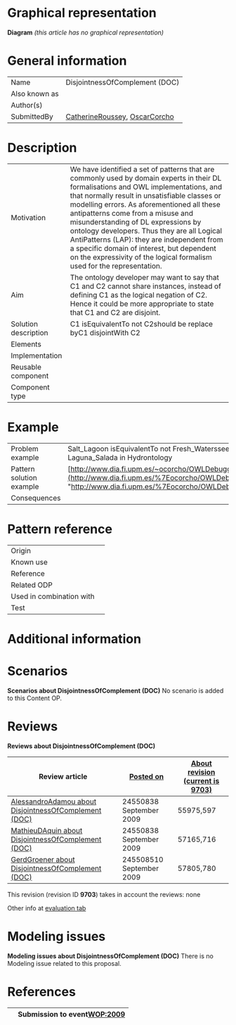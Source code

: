 #  Graphical representation


__Diagram__
_(this article has no graphical representation)_



#  General information




|  |  |
| --- | --- |
|  Name |  DisjointnessOfComplement (DOC) |
|  Also known as |  |
|  Author(s) |  |
|  SubmittedBy | [CatherineRoussey](../User/CatherineRoussey.md "User:CatherineRoussey"), [OscarCorcho](http://ontologydesignpatterns.org/wiki/index.php?title=User:OscarCorcho&action=edit&redlink=1 "User:OscarCorcho (not yet written)") |


  




#  Description




|  |  |
| --- | --- |
|  Motivation |  We have identified a set of patterns that are commonly used by domain experts in their DL formalisations and OWL implementations, and that normally result in unsatisfiable classes or modelling errors. As aforementioned all these antipatterns come from a misuse and misunderstanding of DL expressions by ontology developers. Thus they are all Logical AntiPatterns (LAP): they are independent from a specific domain of interest, but dependent on the expressivity of the logical formalism used for the representation. |
|  Aim |  The ontology developer may want to say that C1 and C2 cannot share instances, instead of defining C1 as the logical negation of C2. Hence it could be more appropriate to state that C1 and C2 are disjoint. |
|  Solution description |  C1 isEquivalentTo not C2should be replace byC1 disjointWith C2 |
|  Elements |  |
|  Implementation |  |
|  Reusable component |  |
|  Component type |  |


  




#  Example




|  |  |
| --- | --- |
|  Problem example |  Salt\_Lagoon isEquivalentTo not Fresh\_Waterssee concept Laguna\_Salada in Hydrontology |
|  Pattern solution example | [http://www.dia.fi.upm.es/~ocorcho/OWLDebugging/](http://www.dia.fi.upm.es/%7Eocorcho/OWLDebugging/ "http://www.dia.fi.upm.es/%7Eocorcho/OWLDebugging/") |
|  Consequences |  |


  




#  Pattern reference




|  |  |
| --- | --- |
|  Origin |  |
|  Known use |  |
|  Reference |  |
|  Related ODP |  |
|  Used in combination with |  |
|  Test |  |


#  Additional information


#  Scenarios



__Scenarios about DisjointnessOfComplement (DOC)__
No scenario is added to this Content OP.




#  Reviews



__Reviews about DisjointnessOfComplement (DOC)__


| Review article | [Posted on](../Property/CreationDate.md "Property:CreationDate") | [About revision (current is 9703)](../Property/ReviewAboutVersion.md "Property:ReviewAboutVersion") |
| --- | --- | --- |
| [AlessandroAdamou about DisjointnessOfComplement (DOC)](Reviews%253AAlessandroAdamou_about_DisjointnessOfComplement_(DOC).html "Reviews:AlessandroAdamou about DisjointnessOfComplement (DOC)") | 24550838 September 2009 | 55975,597 |
| [MathieuDAquin about DisjointnessOfComplement (DOC)](Reviews%253AMathieuDAquin_about_DisjointnessOfComplement_(DOC).html "Reviews:MathieuDAquin about DisjointnessOfComplement (DOC)") | 24550838 September 2009 | 57165,716 |
| [GerdGroener about DisjointnessOfComplement (DOC)](Reviews%253AGerdGroener_about_DisjointnessOfComplement_(DOC).html "Reviews:GerdGroener about DisjointnessOfComplement (DOC)") | 245508510 September 2009 | 57805,780 |


This revision (revision ID __9703__) takes in account the reviews: none


Other info at [evaluation tab](http://ontologydesignpatterns.org/wiki/index.php?title=Submissions:DisjointnessOfComplement_%28DOC%29&action=evaluation "http://ontologydesignpatterns.org/wiki/index.php?title=Submissions:DisjointnessOfComplement_%28DOC%29&action=evaluation")




  




#  Modeling issues



__Modeling issues about DisjointnessOfComplement (DOC)__
There is no Modeling issue related to this proposal.




  




#  References


  






|  |  Submission to event[WOP:2009](../WOP/2009.md "WOP:2009") |
| --- | --- |